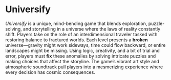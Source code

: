 # Universify

*Universify* is a unique, mind-bending game that blends exploration, puzzle-solving, and storytelling in a universe where the laws of reality constantly shift. Players take on the role of an interdimensional traveler tasked with restoring balance to fractured worlds. Each level presents a **broken** universe—gravity might work sideways, time could flow backward, or entire landscapes might be missing. Using logic, creativity, and a bit of trial and error, players must **fix** these anomalies by solving intricate puzzles and making choices that affect the storyline. The game’s vibrant art style and atmospheric soundtrack pull players into a mesmerizing experience where every decision has cosmic consequences.
